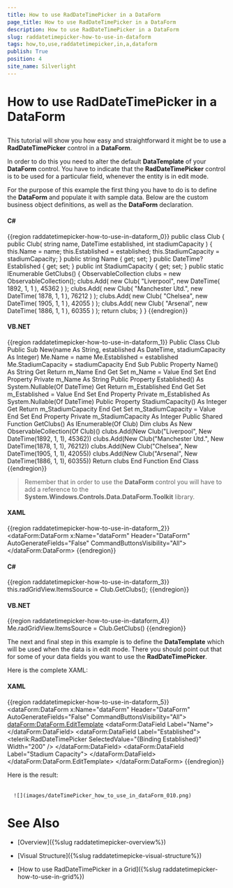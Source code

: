 ```yaml
---
title: How to use RadDateTimePicker in a DataForm
page_title: How to use RadDateTimePicker in a DataForm
description: How to use RadDateTimePicker in a DataForm
slug: raddatetimepicker-how-to-use-in-dataform
tags: how,to,use,raddatetimepicker,in,a,dataform
publish: True
position: 4
site_name: Silverlight
---
```


# How to use RadDateTimePicker in a DataForm



## 

This tutorial will show you how easy and straightforward it might be to use a __RadDateTimePicker__ control in a __DataForm__.

In order to do this you need to alter the default __DataTemplate__ of your __DataForm__ control. You have to indicate that the __RadDateTimePicker__ control is to be used for a particular field, whenever the entity is in edit mode.

For the purpose of this example the first thing you have to do is to define the __DataForm__ and populate it with sample data. Below are the custom business object definitions, as well as the __DataForm__ declaration.

#### __C#__

{{region raddatetimepicker-how-to-use-in-dataform_0}}
	public class Club
	{
	    public Club( string name, DateTime established, int stadiumCapacity )
	    {
	        this.Name = name;
	        this.Established = established;
	        this.StadiumCapacity = stadiumCapacity;
	    }
	    public string Name
	    {
	        get;
	        set;
	    }
	    public DateTime? Established
	    {
	        get;
	        set;
	    }
	    public int StadiumCapacity
	    {
	        get;
	        set;
	    }
	    public static IEnumerable<Club> GetClubs()
	    {
	        ObservableCollection<Club> clubs = new ObservableCollection<Club>();
	        clubs.Add( new Club( "Liverpool", new DateTime( 1892, 1, 1 ), 45362 ) );
	        clubs.Add( new Club( "Manchester Utd.", new DateTime( 1878, 1, 1 ), 76212 ) );
	        clubs.Add( new Club( "Chelsea", new DateTime( 1905, 1, 1 ), 42055 ) );
	        clubs.Add( new Club( "Arsenal", new DateTime( 1886, 1, 1 ), 60355 ) );
	        return clubs;
	    }
	}
	{{endregion}}



#### __VB.NET__

{{region raddatetimepicker-how-to-use-in-dataform_1}}
	Public Class Club
	 Public Sub New(name As String, established As DateTime, stadiumCapacity As Integer)
	  Me.Name = name
	  Me.Established = established
	  Me.StadiumCapacity = stadiumCapacity
	 End Sub
	 Public Property Name() As String
	  Get
	   Return m_Name
	  End Get
	  Set
	   m_Name = Value
	  End Set
	 End Property
	 Private m_Name As String
	 Public Property Established() As System.Nullable(Of DateTime)
	  Get
	   Return m_Established
	  End Get
	  Set
	   m_Established = Value
	  End Set
	 End Property
	 Private m_Established As System.Nullable(Of DateTime)
	 Public Property StadiumCapacity() As Integer
	  Get
	   Return m_StadiumCapacity
	  End Get
	  Set
	   m_StadiumCapacity = Value
	  End Set
	 End Property
	 Private m_StadiumCapacity As Integer
	 Public Shared Function GetClubs() As IEnumerable(Of Club)
	  Dim clubs As New ObservableCollection(Of Club)()
	  clubs.Add(New Club("Liverpool", New DateTime(1892, 1, 1), 45362))
	  clubs.Add(New Club("Manchester Utd.", New DateTime(1878, 1, 1), 76212))
	  clubs.Add(New Club("Chelsea", New DateTime(1905, 1, 1), 42055))
	  clubs.Add(New Club("Arsenal", New DateTime(1886, 1, 1), 60355))
	  Return clubs
	 End Function
	End Class
	{{endregion}}



>Remember that in order to use the __DataForm__ control you will have to add a reference to the __System.Windows.Controls.Data.DataForm.Toolkit__ library.

#### __XAML__

{{region raddatetimepicker-how-to-use-in-dataform_2}}
	<Grid x:Name="LayoutRoot"
	        Background="White">
	    <dataForm:DataForm x:Name="dataForm"
	                       Header="DataForm"
	                       AutoGenerateFields="False"
	                       CommandButtonsVisibility="All">
	    </dataForm:DataForm>
	</Grid>
	{{endregion}}



#### __C#__

{{region raddatetimepicker-how-to-use-in-dataform_3}}
	this.radGridView.ItemsSource = Club.GetClubs();
	{{endregion}}



#### __VB.NET__

{{region raddatetimepicker-how-to-use-in-dataform_4}}
	Me.radGridView.ItemsSource = Club.GetClubs()
	{{endregion}}



The next and final step in this example is to define the __DataTemplate__ which will be used when the data is in edit mode. There you should point out that for some of your data fields you want to use the __RadDateTimePicker__.

Here is the complete XAML:

#### __XAML__

{{region raddatetimepicker-how-to-use-in-dataform_5}}
	<Grid x:Name="LayoutRoot"
	        Background="White">
	    <dataForm:DataForm x:Name="dataForm"
	                       Header="DataForm"
	                       AutoGenerateFields="False"
	                       CommandButtonsVisibility="All">
	        <dataForm:DataForm.EditTemplate>
	            <DataTemplate>
	                <StackPanel>
	                    <dataForm:DataField Label="Name">
	                        <TextBlock Text="{Binding Name}"></TextBlock>
	                    </dataForm:DataField>
	                    <dataForm:DataField Label="Established">
	                        <telerik:RadDateTimePicker SelectedValue="{Binding Established}" Width="200" />
	                    </dataForm:DataField>
	                    <dataForm:DataField Label="Stadium Capacity">
	                        <TextBlock Text="{Binding StadiumCapacity}"></TextBlock>
	                    </dataForm:DataField>
	                </StackPanel>
	            </DataTemplate>
	        </dataForm:DataForm.EditTemplate>
	    </dataForm:DataForm>
	</Grid>
	{{endregion}}



Here is the result:




         
      ![](images/dateTimePicker_how_to_use_in_dataForm_010.png)

# See Also

 * [Overview]({%slug raddatetimepicker-overview%})

 * [Visual Structure]({%slug raddatetimepicke-visual-structure%})

 * [How to use RadDateTimePicker in a Grid]({%slug raddatetimepicker-how-to-use-in-grid%})
